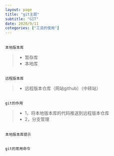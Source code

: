 ```yaml
---
layout: page
title: "git主题"
subtitle: "GIT"
date: 2020/9/11 
cotegories: ["工具的使用"]
---
```



 ##
    本地版本库
 >- 暂存库
 >- 本地库

 ##
    远程版本库
 >- 远程版本仓库（网站github）（中转站）
 ## 
    git的作用
 >- 1，将本地版本库的代码推送到远程版本仓库
 >- 2，分支管理
 ## 
    本地版本库提示

 ##  
    git的常用命令

    